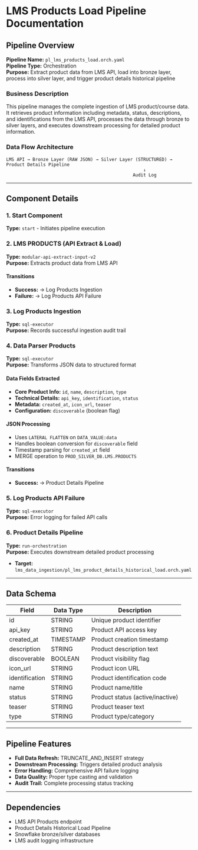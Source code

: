# LMS Products Load Pipeline Documentation

## Pipeline Overview

**Pipeline Name:** `pl_lms_products_load.orch.yaml`  
**Pipeline Type:** Orchestration  
**Purpose:** Extract product data from LMS API, load into bronze layer, process into silver layer, and trigger product details historical pipeline

### Business Description

This pipeline manages the complete ingestion of LMS product/course data. It retrieves product information including metadata, status, descriptions, and identifications from the LMS API, processes the data through bronze to silver layers, and executes downstream processing for detailed product information.

### Data Flow Architecture

```
LMS API → Bronze Layer (RAW JSON) → Silver Layer (STRUCTURED) → Product Details Pipeline
                                                    ↓ 
                                                Audit Log
```

---

## Component Details

### 1. Start Component
**Type:** `start` - Initiates pipeline execution

### 2. LMS PRODUCTS (API Extract & Load)
**Type:** `modular-api-extract-input-v2`  
**Purpose:** Extracts product data from LMS API

#### Transitions
- **Success:** → Log Products Ingestion
- **Failure:** → Log Products API Failure

### 3. Log Products Ingestion
**Type:** `sql-executor`  
**Purpose:** Records successful ingestion audit trail

### 4. Data Parser Products
**Type:** `sql-executor`  
**Purpose:** Transforms JSON data to structured format

#### Data Fields Extracted
- **Core Product Info:** `id`, `name`, `description`, `type`
- **Technical Details:** `api_key`, `identification`, `status`
- **Metadata:** `created_at`, `icon_url`, `teaser`
- **Configuration:** `discoverable` (boolean flag)

#### JSON Processing
- Uses `LATERAL FLATTEN` on `DATA_VALUE:data`
- Handles boolean conversion for `discoverable` field
- Timestamp parsing for `created_at` field
- MERGE operation to `PROD_SILVER_DB.LMS.PRODUCTS`

#### Transitions
- **Success:** → Product Details Pipeline

### 5. Log Products API Failure
**Type:** `sql-executor`  
**Purpose:** Error logging for failed API calls

### 6. Product Details Pipeline
**Type:** `run-orchestration`  
**Purpose:** Executes downstream detailed product processing
- **Target:** `lms_data_ingestion/pl_lms_product_details_historical_load.orch.yaml`

---

## Data Schema

| Field | Data Type | Description |
|-------|-----------|-------------|
| id | STRING | Unique product identifier |
| api_key | STRING | Product API access key |
| created_at | TIMESTAMP | Product creation timestamp |
| description | STRING | Product description text |
| discoverable | BOOLEAN | Product visibility flag |
| icon_url | STRING | Product icon URL |
| identification | STRING | Product identification code |
| name | STRING | Product name/title |
| status | STRING | Product status (active/inactive) |
| teaser | STRING | Product teaser text |
| type | STRING | Product type/category |

---

## Pipeline Features

- **Full Data Refresh:** TRUNCATE_AND_INSERT strategy
- **Downstream Processing:** Triggers detailed product analysis
- **Error Handling:** Comprehensive API failure logging
- **Data Quality:** Proper type casting and validation
- **Audit Trail:** Complete processing status tracking

---

## Dependencies

- LMS API Products endpoint
- Product Details Historical Load Pipeline
- Snowflake bronze/silver databases
- LMS audit logging infrastructure